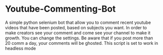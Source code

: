 # Youtube-Commenting-Bot
A simple python selenium bot that allow you to comment recent youtube videos that have been posted, based on subjects you want. In order to make creators see your comment and come see your channel to make it growth.
You can change the settings. Be aware that if you post more than 20 comm a day, your comments will be ghosted.
This script is set to work in headless mode
